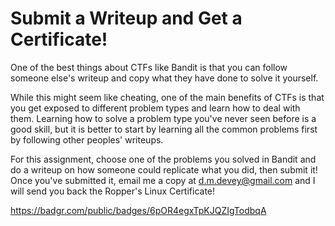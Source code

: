 # Submit a Writeup and Get a Certificate!

One of the best things about CTFs like Bandit is that you can follow
someone else's writeup and copy what they have done to solve it
yourself.

While this might seem like cheating, one of the main benefits of CTFs is
that you get exposed to different problem types and learn how to deal
with them. Learning how to solve a problem type you've never seen before
is a good skill, but it is better to start by learning all the common
problems first by following other peoples' writeups.

For this assignment, choose one of the problems you solved in Bandit and
do a writeup on how someone could replicate what you did, then submit
it! Once you've submitted it, email me a copy at d.m.devey@gmail.com and
I will send you back the Ropper's Linux Certificate!

<a href="https://badgr.com/public/badges/6pOR4egxTpKJQZIgTodbqA"
rel="noopener"
target="_blank">https://badgr.com/public/badges/6pOR4egxTpKJQZIgTodbqA</a>
